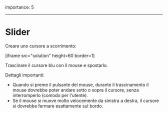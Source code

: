 importance: 5

---

# Slider

Creare uno cursore a scorrimento:

[iframe src="solution" height=60 border=1]

Trascinare il cursore blu con il mouse e spostarlo.

Dettagli importanti:

- Quando si preme il pulsante del mouse, durante il trascinamento il mouse dovrebbe poter andare sotto o sopra il cursore, senza interromperlo (comodo per l'utente).
- Se il mouse si muove molto velocemente da sinistra a destra, il cursore si dovrebbe fermare esattamente sul bordo.
